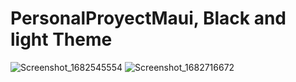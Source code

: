 # PersonalProyectMaui, Black and light Theme
![Screenshot_1682545554](https://user-images.githubusercontent.com/55011351/234710153-f8222413-4b61-477d-9ea6-d8d7321b49e1.png)
![Screenshot_1682716672](https://user-images.githubusercontent.com/55011351/235259713-7cb038c6-d669-4f44-b0d9-33e4d59646e9.png)
